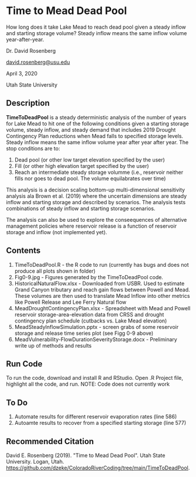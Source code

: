 # Time to Mead Dead Pool

How long does it take Lake Mead to reach dead pool given a steady inflow and starting storage volume? Steady inflow means the same inflow volume year-after-year.

Dr. David Rosenberg

david.rosenberg@usu.edu

April 3, 2020

Utah State University

## Description
**TimeToDeadPool** is a steady deterministic analysis of the number of years for Lake Mead to hit one of the following conditions given a starting storage volume, steady inflow, and steady demand that includes 2019 Drought Contingency Plan reductions when Mead falls
to specified storage levels. Steady inflow means the same inflow volume year after year after year. The stop conditions are to:
1. Dead pool (or other low target elevation specified by the user)
1. Fill  (or other high elevation target specified by the user)
1. Reach an intermediate steady storage volumme (i.e., reservoir neither fills nor goes to dead pool. The volume equilabrates over time)

This analysis is a decision scaling bottom-up multi-dimensional sensitivity analysis ala Brown et al. (2019) where the uncertain dimensions are steady inflow and starting storage and described by scenarios.
The analysis tests combinations of steady inflow and starting storage scenarios.

The analysis can also be used to explore the conseequences of alternative management policies where reservoir release is a function of reservoir storage and inflow (not implemented yet).

## Contents
1. TimeToDeadPool.R - the R code to run (currently has bugs and does not produce all plots shown in folder)
1. Fig0-9.jpg - Figures generated by the TimeToDeadPool code.
1. HistoricalNaturalFlow.xlsx - Downloaded from USBR. Used to estimate Grand Canyon tributary and reach gain flows between Powell and Mead. These volumes are then used to translate Mead Inflow into other metrics like Powell Release and Lee Ferry Natural flow
1. MeadDroughtContingencyPlan.xlsx - Spreadsheet with Mead and Powell reservoir storage-area-elevation data from CRSS and drought contingency plan schedule (cutbacks vs. Lake Mead elevation)
1. MeadSteadyInflowSimulation.pptx - screen grabs of some reservoir storage and release time series plot (see Figg 0-9 above)
1. MeadVulnerability-FlowDurationSeverityStorage.docx - Preliminary write up of methods and results

## Run Code
To run the code, download and install R and RStudio. Open .R Project file, highlight all the code, and run. 
NOTE: Code does not currently work

## To Do
1. Automate results for different reservoir evaporation rates (line 586)
1. Autoamte results to recover from a specified starting storage (line 577)

## Recommended Citation
David E. Rosenberg (2019). "Time to Mead Dead Pool". Utah State University. Logan, Utah. https://github.com/dzeke/ColoradoRiverCoding/tree/main/TimeToDeadPool.
